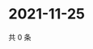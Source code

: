 # 2021-11-25

共 0 条

<!-- BEGIN WEIBO -->
<!-- 最后更新时间 Thu Nov 25 2021 08:48:07 GMT+0800 (China Standard Time) -->

<!-- END WEIBO -->
